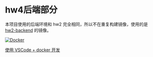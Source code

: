 # hw4后端部分

本项目使用的后端环境和 hw2 完全相同，所以不在重复构建镜像，使用的是 [hw2-backend](https://github.com/ds-hw-fuuzen/hw2-backend) 的镜像。

[![Docker](https://github.com/ds-hw-fuuzen/hw2-backend/actions/workflows/docker-publish.yml/badge.svg)](https://github.com/ds-hw-fuuzen/hw2-backend/actions/workflows/docker-publish.yml)

[使用 VSCode + docker 开发](https://github.com/ds-hw-fuuzen/.github/blob/main/profile/README.md)
